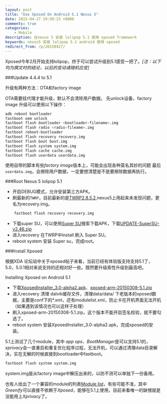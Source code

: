 ```yaml
---
layout: post
title: "Use Xposed On Android 5.1 Nexus 5"
date: 2015-04-27 19:50:23 +0800
comments: true
categories: 
    - Mobile
description: 在nexus 5 安装 lolipop 5.1 使用 xposed framework
keywords: nexus5 安装 lolipop 5.1 android 使用 xposed 
redirect_from: /p/20150427/
---
```


Xposed今年2月开始支持lolipop，终于可以尝试升级到5.1感受一把了。*[注：以下均为撰文时的结论，以后的变动请随机应变]*

<!-- more -->

###Update 4.4.4 to 5.1

升级有两种方法：OTA和factory image

OTA需要挂代理才能升级，默认不会清除用户数据。
先unlock设备，factory image 升级可以使用以下操作：
> 
```sh
adb reboot bootloader
fastboot oem unlock
fastboot flash bootloader <bootloader-filename>.img
fastboot flash radio <radio-fileame>.img
fastboot reboot-bootloader
fastboot flash recovery recovery.img
fastboot flash boot boot.img
fastboot flash system system.img
fastboot flash cache cache.img
fastboot flash userdata userdata.img
```

使用自带的脚本有些*factory image*版本上，可能会出现各种莫名其妙的问题 最后`userdata.img`，会擦除用户数据，一定要想清楚是不是要擦除数据再执行。

###Root Nexus 5 lolipop 5.1

* 开启DEBUG模式，允许安装第三方APK。
* 刷最新的`TWRP`，目前最新的是[TWRP2.8.5.2][],nexus5上用起来未发现问题，更名为recovery.img。
```sh
	fastboot flash recovery recovery.img
```
* 下载super SU，可以使用[Super SU][]搜索下载APK，下载[UPDATE-SuperSU-v2.46.zip][]
* 进入recovery 在TWRP中install 刷入 Super SU。
* reboot system 安装 Super su，完成root。

###Install Xposed

根据XDA 论坛站中关于xposed帖子来看，当前已经有体验版支持支持5.1了，5.0，5.0.1相对来说支持的还相对好一些。既然要升级索性升级到最高吧。


Installing Xposed on Android 5.1

* 下载[XposedInstaller_3.0-alpha2.apk][]、[xposed-arm-20150308-5.1.zip][]
* 进入recovery 清理 dalvik缓存文件，清理data/data/ 下老版本的xposed数据，主要是conf下的*.xml，还有modulelist.xml，防止卡在开机界面无法开机（如果遇到该情况也可以这样子处理）
* 刷入xposed-arm-20150308-5.1.zip，这个版本不能开启签名校验，就不要勾选了。
* reboot system 安装XposedInstaller_3.0-alpha2.apk，完成xposed的安装。

5.1上测试了几个module，其中 *app ops、BootManager*是可以支持5.1的，*xprivacy*会一直重启和重复优化程序过程，无法开机，可以通过清理data目录解决，实在无解的时候直接到bootloader中fastboot。
```sh
fastboot flash system system.img
```
system.img是从factory image中解压出来的，以防不测可以单独下一份备用。

也有人给出了一个兼容的module的列表[Module list][]，有些可能不准，其中*Greenify*可以直接不依赖于*Xposed*，能够在5.1上使用，目前来看唯一的缺憾就是没能用上*Xprivacy*了。

[XposedInstaller_3.0-alpha2.apk]: http://forum.xda-developers.com/attachment.php?attachmentid=3200857&d=1425849071
[xposed-arm-20150308-5.1.zip]: http://forum.xda-developers.com/attachment.php?attachmentid=3245467&d=1428192863
[TWRP2.8.5.2]: http://techerrata.com/file/twrp2/hammerhead/openrecovery-twrp-2.8.5.2-hammerhead.img
[Super SU]: http://apps.evozi.com/apk-downloader/?id=eu.chainfire.supersu
[UPDATE-SuperSU-v2.46.zip]: http://download.chainfire.eu/supersu
[Module list]: https://docs.google.com/spreadsheets/d/10vutBHBlPtEFtnqNQBuz-IzStlXNGbVS6K0BRpwz7n0/edit#gid=0
